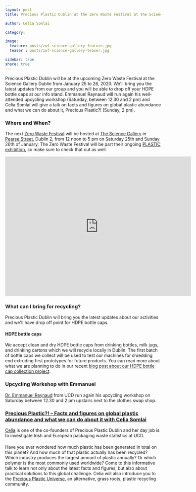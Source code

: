 ```yaml
---
layout: post
title: Precious Plastic Dublin at the Zero Waste Festival at the Science Gallery

author: Celia Somlai

category: 

image:
  feature: posts/zwf-science-gallery-feature.jpg
  teaser : posts/zwf-science-gallery-teaser.jpg

sidebar: true
share: true
---
```


Precious Plastic Dublin will be at the upcoming Zero Waste Festival at the Science Gallery Dublin from January 25 to 26, 2020. We'll bring you the latest updates from our group and you will be able to drop off your HDPE bottle caps at our info stand. Emmanuel Raynaud will run again his well-attended upcycling workshop (Saturday, between 12.30 and 2 pm) and Celia Somlai will give a talk on facts and figures on global plastic abundance and what we can do about it, Precious Plastic?! (Sunday, 2 pm).


### Where and When?

The next [Zero Waste Festival](https://www.zerowastefestival.ie/science-gallery-2020/) will be hosted at [The Science Gallery](https://dublin.sciencegallery.com/) in [Pearse Street](https://g.page/scigallerydub?share), Dublin 2, from 12 noon to 5 pm on Saturday 25th and Sunday 26th of January. The Zero Waste Festival will be part their ongoing [PLASTIC exhibition](https://dublin.sciencegallery.com/plastic/), so make sure to check that out as well.



<iframe src="https://www.google.com/maps/embed?pb=!1m18!1m12!1m3!1d2381.9514720384345!2d-6.25248378416163!3d53.344124879978544!2m3!1f0!2f0!3f0!3m2!1i1024!2i768!4f13.1!3m3!1m2!1s0x48670e91b3ad67ad%3A0x47ac71852b901761!2sScience%20Gallery%20Dublin!5e0!3m2!1sen!2sie!4v1579130179795!5m2!1sen!2sie" width="600" height="450" frameborder="0" style="border:0;" allowfullscreen=""></iframe>

### What can I bring for recycling?

Precious Plastic Dublin will bring you the latest updates about our activities and we'll have drop off point for HDPE bottle caps.

#### HDPE bottle caps 

We accept clean and dry HDPE bottle caps from drinking bottles, milk jugs, and drinking cartons which we will recycle locally in Dublin. The first batch of bottle caps we collect will be used to test our machines for shredding end extruding first prototypes for future products. You can read more about what we are planning to do in our recent [blog post about our HDPE bottle cap collection project](/collecting-hdpe-bottle-caps-recycling/).


### Upcycling Workshop with Emmanuel
[Dr. Emmanuel Reynaud](https://twitter.com/ReynaudEmmanuel) from UCD run again his upcycling workshop on Saturday between 12.30 and 2 pm upstairs next to the clothes swap shop.

### [Precious Plastic?! – Facts and figures on global plastic abundance and what we can do about it with Celia Somlai](https://www.zerowastefestival.ie/science-gallery-2020/#celia)

[Celia](/team/) is one of the co-founders of Precious Plastic Dublin and her day job is to investigate Irish and European packaging waste statistics at UCD. 

####
Have you ever wondered how much plastic has been generated in total on this planet? And how much of that plastic actually has been recycled? Which industry produces the largest amount of plastic annually? Or which polymer is the most commonly used worldwide? Come to this informative talk to learn not only about the latest facts and figures, but also about practical solutions to this global challenge. Celia will also introduce you to the [Precious Plastic Universe](https://preciousplastic.com/), an alternative, grass roots, plastic recycling community.






